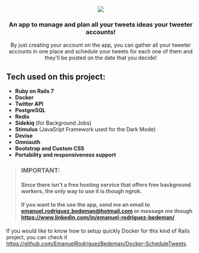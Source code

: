 <div align="center">
  <img src="https://user-images.githubusercontent.com/93904438/223526037-b42584f9-e494-4006-9210-2ee4bb0acebf.png" />
</div>

<h3 align="center">An app to manage and plan all your tweets ideas your tweeter accounts!</h3>
<p align="center">By just creating your account on the app, you can gather all your tweeter accounts in one place and schedule your tweets for each one of them and they'll be posted on the date that you decide!</p>

## Tech used on this project:

- **Ruby on Rails 7**
- **Docker**
- **Twitter API**
- **PostgreSQL**
- **Redis**
- **Sidekiq** (for Background Jobs)
- **Stimulus** (JavaSript Framework used for the Dark Mode)
- **Devise**
- **Omniauth**
- **Bootstrap and Custom CSS**
- **Portability and responsiveness support**

> ### **IMPORTANT:**
> #### Since there isn't a free hosting service that offers free background workers, the only way to use it is though ngrok.
> #### If you want to the use the app, send me an email to emanuel.rodriguez.bedeman@hotmail.com or message me though https://www.linkedin.com/in/emanuel-rodriguez-bedeman/

If you would like to know how to setup quickly Docker for this kind of Rails project, you can check it https://github.com/EmanuelRodriguezBedeman/Docker-ScheduleTweets.
